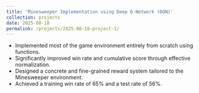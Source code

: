 ```yaml
---
title: 'Minesweeper Implementation using Deep Q-Network (DQN)'
collection: projects
date: 2025-08-18
permalink: /projects/2025-08-18-project-1/
---
```


* Implemented most of the game environment entirely from scratch using functions.
* Significantly improved win rate and cumulative score through effective normalization.
* Designed a concrete and fine-grained reward system tailored to the Minesweeper environment. 
* Achieved a training win rate of 65\% and a test rate of 56%.
